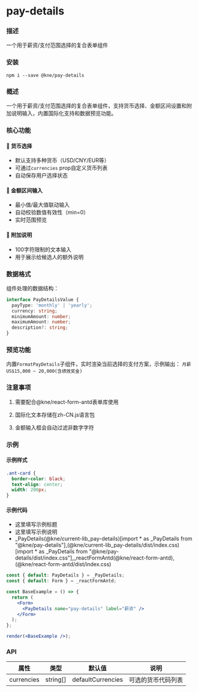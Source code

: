 
# pay-details


### 描述

一个用于薪资/支付范围选择的复合表单组件


### 安装

```shell
npm i --save @kne/pay-details
```


### 概述

一个用于薪资/支付范围选择的复合表单组件，支持货币选择、金额区间设置和附加说明输入，内置国际化支持和数据预览功能。

### 核心功能

#### 💱 货币选择
- 默认支持多种货币（USD/CNY/EUR等）
- 可通过`currencies` prop自定义货币列表
- 自动保存用户选择状态

#### 🔢 金额区间输入
- 最小值/最大值联动输入
- 自动校验数值有效性（min=0）
- 实时范围预览

#### 📝 附加说明
- 100字符限制的文本输入
- 用于展示给候选人的额外说明

### 数据格式
组件处理的数据结构：
```typescript
interface PayDetailsValue {
  payType: 'monthly' | 'yearly';
  currency: string;
  minimumAmount: number;
  maximumAmount: number;
  description?: string;
}
```

### 预览功能
内置`FormatPayDetails`子组件，实时渲染当前选择的支付方案，示例输出：
`月薪 US$15,000 ~ 20,000(含绩效奖金)`

### 注意事项
1. 需要配合@kne/react-form-antd表单库使用

2. 国际化文本存储在zh-CN.js语言包

3. 金额输入框会自动过滤非数字字符

### 示例


#### 示例样式

```scss
.ant-card {
  border-color: black;
  text-align: center;
  width: 200px;
}
```

#### 示例代码

- 这里填写示例标题
- 这里填写示例说明
- _PayDetails(@kne/current-lib_pay-details)[import * as _PayDetails from "@kne/pay-details"],(@kne/current-lib_pay-details/dist/index.css)[import * as _PayDetails from "@kne/pay-details/dist/index.css"],_reactFormAntd(@kne/react-form-antd),(@kne/react-form-antd/dist/index.css)

```jsx
const { default: PayDetails } = _PayDetails;
const { default: Form } = _reactFormAntd;

const BaseExample = () => {
  return (
    <Form>
      <PayDetails name="pay-details" label="薪资" />
    </Form>
  );
};

render(<BaseExample />);

```


### API

| 属性         | 类型       | 默认值               | 说明        |
|------------|----------|-------------------|-----------|
| currencies | string[] | defaultCurrencies | 可选的货币代码列表 |
